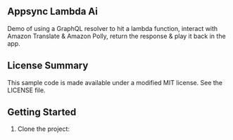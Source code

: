 ## Appsync Lambda Ai

Demo of using a GraphQL resolver to hit a lambda function, interact with Amazon Translate & Amazon Polly, return the response & play it back in the app. 

## License Summary

This sample code is made available under a modified MIT license. See the LICENSE file.

## Getting Started

1. Clone the project:
